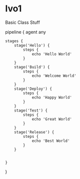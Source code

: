 # Ivo1
Basic Class Stuff



pipeline {
    agent any

    stages {
        stage('Hello') {
            steps {
                echo 'Hello World'
            }
        }
        stage('Build') {
            steps {
                echo 'Welcome World'
            }
        }
        stage('Deploy') {
            steps {
                echo 'Happy World'
            }
        }
        stage('Test') {
            steps {
                echo 'Great World'
            }
        }
        stage('Release') {
            steps {
                echo 'Best World'
            }
        }
        
        
    }
}
